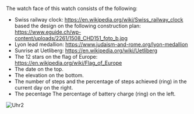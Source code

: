 The watch face of this watch consists of the following:

* Swiss railway clock: https://en.wikipedia.org/wiki/Swiss_railway_clock
  based the design on the following construction plan: https://www.eguide.ch/wp-content/uploads/2261/1508_CHD151_foto_b.jpg
* Lyon lead medallion: https://www.judaism-and-rome.org/lyon-medallion
* Sunrise at Uetliberg: https://en.wikipedia.org/wiki/Uetliberg
* The 12 stars on the flag of Europe: https://en.wikipedia.org/wiki/Flag_of_Europe
* The date on the top.
* The elevation on the bottom.
* The number of steps and the percentage of steps achieved (ring) in the current day on the right.
* The pecentage The percentage of battery charge (ring) on the left.

![Uhr2](https://github.com/MartinPetermann/watch-apps/assets/159910240/1c26561b-9dc9-4317-90c9-7ed93fd244dd)
